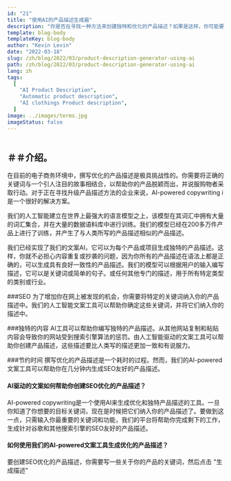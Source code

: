 ```yaml
---
id: "21"
title: "使用AI的产品描述生成器"
description: "你是否在寻找一种方法来创建独特和优化的产品描述？如果是这样，你可能要考虑使用人工智能驱动的文案写作。这个工具使用人工智能来生成适合你的特定关键词的产品描述。"
template: blog-body
templateKey: blog-body
author: "Kevin Levin"
date: "2022-03-18"
slug: /zh/blog/2022/03/product-description-generator-using-ai
path: /zh/blog/2022/03/product-description-generator-using-ai
lang: zh
tags:
  [
    "AI Product Description",
    "Automatic product description",
    "AI clothings Product description",
  ]
image: ../images/terms.jpg
imageStatus: false
---
```


```toc

```

## ＃＃介绍。

在目前的电子商务环境中，撰写优化的产品描述是极具挑战性的。你需要将正确的关键词与一个引人注目的故事相结合，以帮助你的产品脱颖而出，并说服购物者采取行动。对于正在寻找升级产品描述方法的企业来说，AI-powered copywriting і是一个很好的解决方案。

我们的人工智能建立在世界上最强大的语言模型之上，该模型在其词汇中拥有大量的词汇集合，并在大量的数据语料库中进行训练。我们的模型已经在200多万件产品上进行了训练，并产生了与人类所写的产品描述相似的产品描述。

我们已经实现了我们的文案AI，它可以为每个产品或项目生成独特的产品描述。这样，你就不必担心内容重复或抄袭的问题，因为你所有的产品描述在语法上都是正确的，可以生成具有良好一致性的产品描述。我们的模型可以根据用户的输入编写描述，它可以是关键词或简单的句子。或任何其他专门的描述，用于所有特定类型的类别或行业。

###SEO
为了增加你在网上被发现的机会，你需要将特定的关键词纳入你的产品描述中。我们的人工智能文案工具可以帮助你确定这些关键词，并将它们纳入你的描述中。

###独特的内容
AI工具可以帮助你编写独特的产品描述。从其他网站复制和粘贴内容会导致你的网站受到搜索引擎算法的惩罚。由人工智能驱动的文案工具可以帮助你创建产品描述，这些描述要比人类写的描述更加一致和有说服力。

###节约时间
撰写优化的产品描述是一个耗时的过程。然而，我们的AI-powered文案工具可以帮助你在几分钟内生成SEO友好的产品描述。

#### AI驱动的文案如何帮助你创建SEO优化的产品描述？

AI-powered copywriting是一个使用AI来生成优化和独特产品描述的工具。一旦你知道了你想要的目标关键词，现在是时候把它们纳入你的产品描述了。要做到这一点，只需输入你最重要的关键词和功能，我们的平台将帮助你完成剩下的工作，生成针对谷歌和其他搜索引擎的SEO友好的产品描述。

#### 如何使用我们的AI-powered文案工具生成优化的产品描述？

要创建SEO优化的产品描述，你需要写一些关于你的产品的关键词，然后点击 "生成描述"
